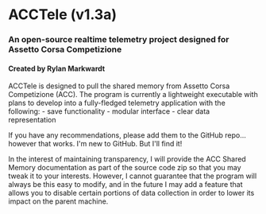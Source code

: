 # ACCTele (v1.3a)
### An open-source realtime telemetry project designed for Assetto Corsa Competizione
#### Created by Rylan Markwardt


ACCTele is designed to pull the shared memory from Assetto Corsa Competizione (ACC).
The program is currently a lightweight executable with plans to develop into a fully-fledged 
telemetry application with the following:
	- save functionality
	- modular interface
	- clear data representation

If you have any recommendations, please add them to the GitHub repo... however that
works. I'm new to GitHub. But I'll find it!

In the interest of maintaining transparency, I will provide the ACC Shared Memory
documentation as part of the source code zip so that you may tweak it to your interests.
However, I cannot guarantee that the program will always be this easy to modify, and
in the future I may add a feature that allows you to disable certain portions of data
collection in order to lower its impact on the parent machine.
